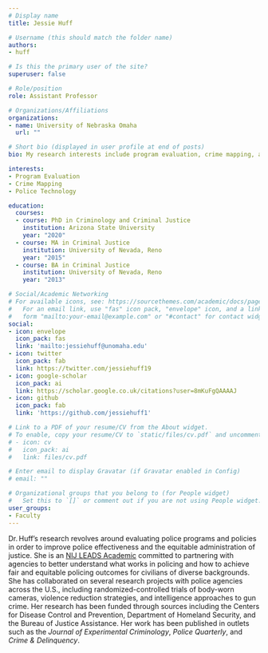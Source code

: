 ```yaml
---
# Display name
title: Jessie Huff

# Username (this should match the folder name)
authors:
- huff

# Is this the primary user of the site?
superuser: false

# Role/position
role: Assistant Professor

# Organizations/Affiliations
organizations:
- name: University of Nebraska Omaha
  url: ""

# Short bio (displayed in user profile at end of posts)
bio: My research interests include program evaluation, crime mapping, and police use of technology.

interests:
- Program Evaluation
- Crime Mapping
- Police Technology

education:
  courses:
  - course: PhD in Criminology and Criminal Justice
    institution: Arizona State University
    year: "2020"
  - course: MA in Criminal Justice
    institution: University of Nevada, Reno
    year: "2015"
  - course: BA in Criminal Justice
    institution: University of Nevada, Reno
    year: "2013"

# Social/Academic Networking
# For available icons, see: https://sourcethemes.com/academic/docs/page-builder/#icons
#   For an email link, use "fas" icon pack, "envelope" icon, and a link in the
#   form "mailto:your-email@example.com" or "#contact" for contact widget.
social:
- icon: envelope
  icon_pack: fas
  link: 'mailto:jessiehuff@unomaha.edu'
- icon: twitter
  icon_pack: fab
  link: https://twitter.com/jessiehuff19
- icon: google-scholar
  icon_pack: ai
  link: https://scholar.google.co.uk/citations?user=8mKuFgQAAAAJ
- icon: github
  icon_pack: fab
  link: 'https://github.com/jessiehuff1'

# Link to a PDF of your resume/CV from the About widget.
# To enable, copy your resume/CV to `static/files/cv.pdf` and uncomment the lines below.
# - icon: cv
#   icon_pack: ai
#   link: files/cv.pdf

# Enter email to display Gravatar (if Gravatar enabled in Config)
# email: ""

# Organizational groups that you belong to (for People widget)
#   Set this to `[]` or comment out if you are not using People widget.
user_groups:
- Faculty
---
```


Dr. Huff’s research revolves around evaluating police programs and policies in order to improve police effectiveness and the equitable administration of justice. She is an [NIJ LEADS Academic](https://nij.ojp.gov/funding/leads-scholar-biographies) committed to partnering with agencies to better understand what works in policing and how to achieve fair and equitable policing outcomes for civilians of diverse backgrounds. She has collaborated on several research projects with police agencies across the U.S., including randomized-controlled trials of body-worn cameras, violence reduction strategies, and intelligence approaches to gun crime. Her research has been funded through sources including the Centers for Disease Control and Prevention, Department of Homeland Security, and the Bureau of Justice Assistance. Her work has been published in outlets such as the *Journal of Experimental Criminology*, *Police Quarterly*, and *Crime & Delinquency*.